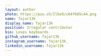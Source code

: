 ```yaml
---
layout: author
photo: https://puu.sh/Ilbe9/c64f605c44.png
name: fajar13k
display_name: fajar13k
position: Irregular contributor
bio: Loves keyboards
github_username: fajar13k
instagram_username: fajar13k_
linkedin_username: fajar13k
---
```

